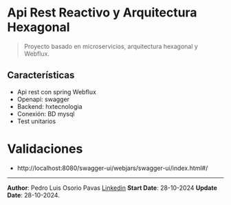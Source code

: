 # Api Rest Reactivo y Arquitectura Hexagonal

> Proyecto basado en microservicios, arquitectura hexagonal y Webflux.

## Características

- Api rest con spring Webflux
- Openapi: swagger
- Backend: hxtecnologia
- Conexión: BD mysql
- Test unitarios

# Validaciones

- http://localhost:8080/swagger-ui/webjars/swagger-ui/index.html#/

---

**Author**: Pedro Luis Osorio Pavas [Linkedin](www.linkedin.com/in/pedro-luis-osorio-pavas-68b3a7106)
**Start Date**: 28-10-2024 **Update Date**: 28-10-2024.

